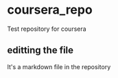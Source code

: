 # coursera_repo
Test repository for coursera

## editting the file

It's a markdown file in the repository
